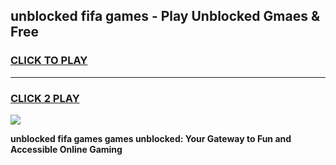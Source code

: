 
## unblocked fifa games - Play Unblocked Gmaes & Free
<h3>
<a href="https://premium.freeplayer.one?title=unblocked_fifa_games&ref=19F">CLICK TO PLAY</a></h3>
<hr>

<h3>
<a href="https://premium.freeplayer.one?title=unblocked_fifa_games&ref=19F">CLICK 2 PLAY</a>
  
</h3>

<a href="https://premium.freeplayer.one?title=unblocked_fifa_games&ref=19F/"><img src="https://clearcache.store/games.png"></a>


**unblocked fifa games games unblocked: Your Gateway to Fun and Accessible Online Gaming**
